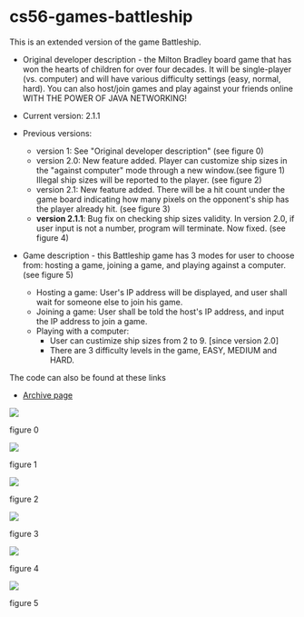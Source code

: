 # cs56-games-battleship

This is an extended version of the game Battleship. 

* Original developer description - the Milton Bradley board game that has won the hearts of children for over four decades. It will be single-player (vs. computer) and will have various difficulty settings (easy, normal, hard).  You can also host/join games and play against your friends online WITH THE POWER OF JAVA NETWORKING!

* Current version: 2.1.1
* Previous versions:
	* version 1: See "Original developer description" (see figure 0)
	* version 2.0: New feature added. Player can customize ship sizes in the "against computer" mode through a new window.(see figure 1) Illegal ship sizes will be reported to the player. (see figure 2)
	* version 2.1: New feature added. There will be a hit count under the game board indicating how many pixels on the opponent's ship has the player already hit. (see figure 3)
	* <b>version 2.1.1</b>: Bug fix on checking ship sizes validity. In version 2.0, if user input is not a number, program will terminate. Now fixed. (see figure 4)

* Game description - this Battleship game has 3 modes for user to choose from: hosting a game, joining a game, and playing against a computer. (see figure 5)
	
	* Hosting a game: User's IP address will be displayed, and user shall wait for someone else to join his game.
	* Joining a game: User shall be told the host's IP address, and input the IP address to join a game.
	* Playing with a computer:
		* User can custimize ship sizes from 2 to 9. [since version 2.0]
		* There are 3 difficulty levels in the game, EASY, MEDIUM and HARD.

The code can also be found at these links

* [Archive page](https://foo.cs.ucsb.edu/cs56/issues/0000501/)


![](http://i.imgur.com/bLJD2Wi.jpg)

figure 0

![](http://i.imgur.com/E8tnJgH.png)

figure 1

![](http://i.imgur.com/jAmS9n9.png)

figure 2

![](http://i.imgur.com/t8NVd2M.png)

figure 3

![](http://i.imgur.com/ACUXISc.png)

figure 4

![](http://i.imgur.com/9BjJ868.png)

figure 5
